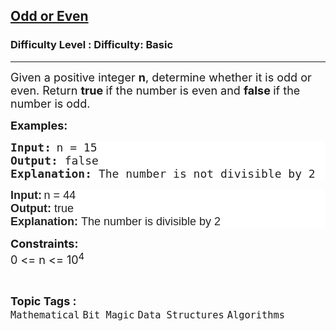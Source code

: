 <h2><a href="https://www.geeksforgeeks.org/problems/odd-or-even3618/1?page=1&category=Bit%20Magic&difficulty=School&sortBy=submissions">Odd or Even</a></h2><h3>Difficulty Level : Difficulty: Basic</h3><hr><div class="problems_problem_content__Xm_eO"><p><span style="font-size: 18px;">Given a positive integer <strong>n</strong>, determine whether it is odd or even. Return </span><span style="font-size: 18px;"><strong>true </strong>if the number is even and <strong>false </strong>if the number is odd.</span></p>
<p><strong><span style="font-size: 18px;">Examples:</span></strong></p>
<pre style="text-wrap: wrap; color: #222222; background-color: #ffffff;"><strong><span style="font-size: 18px;">Input:</span></strong> <span style="font-size: 18px;">n = 15</span>
<strong><span style="font-size: 18px;">Output: </span></strong><span style="font-size: 18px;">false</span>
<strong><span style="font-size: 18px;">Explanation: </span></strong><span style="font-size: 18px;">The number is not divisible by 2</span></pre>
<pre style="text-wrap: wrap; color: #222222; background-color: #ffffff;"><strong style="font-family: Arial, Helvetica, sans-serif; font-size: small;"><span style="font-size: 18px;">Input:</span></strong><span style="font-family: Arial, Helvetica, sans-serif; font-size: small;"> </span><span style="font-family: Arial, Helvetica, sans-serif; font-size: 18px;">n = 44<br></span><strong style="font-family: Arial, Helvetica, sans-serif; font-size: small;"><span style="font-size: 18px;">Output: </span></strong><span style="font-family: Arial, Helvetica, sans-serif; font-size: 18px;">true<br></span><strong style="font-family: Arial, Helvetica, sans-serif; font-size: small;"><span style="font-size: 18px;">Explanation: </span></strong><span style="font-family: Arial, Helvetica, sans-serif; font-size: 18px;">The number is divisible by 2</span></pre>
<p><span style="font-size: 18px;"><strong>Constraints:</strong><br>0 &lt;= n &lt;= 10<sup>4</sup></span></p></div><br><p><span style=font-size:18px><strong>Topic Tags : </strong><br><code>Mathematical</code>&nbsp;<code>Bit Magic</code>&nbsp;<code>Data Structures</code>&nbsp;<code>Algorithms</code>&nbsp;